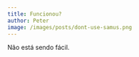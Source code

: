 ```yaml
---
title: Funcionou?
author: Peter
image: /images/posts/dont-use-samus.png
---
```



N&atilde;o est&aacute; sendo f&aacute;cil.